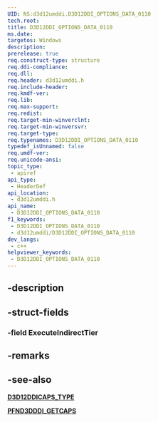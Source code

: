 ```yaml
---
UID: NS:d3d12umddi.D3D12DDI_OPTIONS_DATA_0110
tech.root: 
title: D3D12DDI_OPTIONS_DATA_0110
ms.date: 
targetos: Windows
description: 
prerelease: true
req.construct-type: structure
req.ddi-compliance: 
req.dll: 
req.header: d3d12umddi.h
req.include-header: 
req.kmdf-ver: 
req.lib: 
req.max-support: 
req.redist: 
req.target-min-winverclnt: 
req.target-min-winversvr: 
req.target-type: 
req.typenames: D3D12DDI_OPTIONS_DATA_0110
typedef_isUnnamed: false
req.umdf-ver: 
req.unicode-ansi: 
topic_type:
 - apiref
api_type:
 - HeaderDef
api_location:
 - d3d12umddi.h
api_name:
 - D3D12DDI_OPTIONS_DATA_0110
f1_keywords:
 - D3D12DDI_OPTIONS_DATA_0110
 - d3d12umddi/D3D12DDI_OPTIONS_DATA_0110
dev_langs:
 - c++
helpviewer_keywords:
 - D3D12DDI_OPTIONS_DATA_0110
---
```


## -description

## -struct-fields

### -field ExecuteIndirectTier

## -remarks

## -see-also

[**D3D12DDICAPS_TYPE**](ne-d3d12umddi-d3d12ddicaps_type.md)

[**PFND3DDDI_GETCAPS**](../d3dumddi/nc-d3dumddi-pfnd3dddi_getcaps.md)
